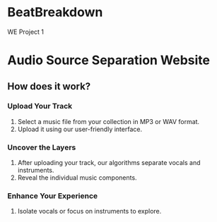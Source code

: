 # BeatBreakdown
WE Project 1

# Audio Source Separation Website

## How does it work?

### Upload Your Track
1. Select a music file from your collection in MP3 or WAV format.
2. Upload it using our user-friendly interface.

### Uncover the Layers
1. After uploading your track, our algorithms separate vocals and instruments.
2. Reveal the individual music components.

### Enhance Your Experience
1. Isolate vocals or focus on instruments to explore.


